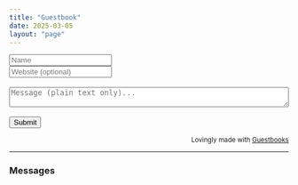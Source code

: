 ```yaml
---
title: "Guestbook"
date: 2025-03-05
layout: "page"
---
```

<!-- OR Embed with JavaScript for more customization -->
<script async src="https://guestbooks.meadow.cafe/resources/js/embed_script/420/script.js"></script> 
<div id="guestbooks___guestbook-form-container">
    <form id="guestbooks___guestbook-form" action="https://guestbooks.meadow.cafe/guestbook/420/submit" method="post">
        <div class="guestbooks___input-container">
            <input placeholder="Name" type="text" id="name" name="name" required>
        </div>
        <div class="guestbooks___input-container">
            <input placeholder="Website (optional)" type="url" id="website" name="website">
        </div>
        <div id="guestbooks___challenge-answer-container"></div>  
        <br/>
        <div class="guestbooks___input-container">
            <textarea placeholder="Message (plain text only)..." id="text" name="text" style="width: 100%; box-sizing: border-box; resize: vertical;" required></textarea>
        </div>
        <br/>
        <input type="submit" value="Submit">
        <div id="guestbooks___error-message"></div>  
    </form>
</div>
<div id="guestbooks___guestbook-made-with" style="text-align: right;">
    <small>Lovingly made with <a target="_blank" href="https://guestbooks.meadow.cafe">Guestbooks</a></small>
</div>  
<hr style="margin: 1em 0;"/>
<h3 id="guestbooks___guestbook-messages-header">Messages</h3>
<div id="guestbooks___guest
